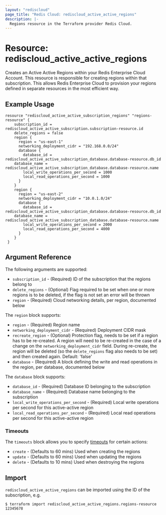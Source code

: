 ```yaml
---
layout: "rediscloud"
page_title: "Redis Cloud: rediscloud_active_active_regions"
description: |-
  Regions resource in the Terraform provider Redis Cloud.
---
```


# Resource: rediscloud_active_active_regions

Creates an Active Active Regions within your Redis Enterprise Cloud Account.
This resource is responsible for creating regions within
that subscription. This allows Redis Enterprise Cloud to provision
your regions defined in separate resources in the most efficient way.

## Example Usage

```hcl  
resource "rediscloud_active_active_subscription_regions" "regions-resource" {
	subscription_id = rediscloud_active_active_subscription.subscription-resource.id
	delete_regions = false
	region {
	  region = "us-east-1"
	  networking_deployment_cidr = "192.168.0.0/24" 
	  database {
		database_id = rediscloud_active_active_subscription_database.database-resource.db_id
    database_name = rediscloud_active_active_subscription_database.database-resource.name
		local_write_operations_per_second = 1000
		local_read_operations_per_second = 1000
	  }
	}
	region {
	  region = "us-east-2"
	  networking_deployment_cidr = "10.0.1.0/24" 
	  database {
		database_id = rediscloud_active_active_subscription_database.database-resource.db_id
    database_name = rediscloud_active_active_subscription_database.database-resource.name
		local_write_operations_per_second = 2000
		local_read_operations_per_second = 4000
	  }
	}
 }
```

## Argument Reference

The following arguments are supported:

* `subscription_id` - (Required) ID of the subscription that the regions belong to
* `delete_regions` - (Optional) Flag required to be set when one or more regions is to be deleted, if the flag is not set an error will be thrown
* `region` - (Required) Cloud networking details, per region, documented below

The `region` block supports:

* `region` - (Required) Region name
* `networking_deployment_cidr` - (Required) Deployment CIDR mask
* `recreate_region` - (Optional) Protection flag, needs to be set if a region has to be re-created. A region will need to be re-created in the case of a change on the `networking_deployment_cidr` field. During re-create, the region will be deleted (so the `delete_regions` flag also needs to be set) and then created again. Default: 'false'
* `database` - (Required) A block defining the write and read operations in the region, per database, documented below

The `database` block supports:

* `database_id` - (Required) Database ID belonging to the subscription
* `database_name` - (Required) Database name belonging to the subscription
* `local_write_operations_per_second` - (Required) Local write operations per second for this active-active region
* `local_read_operations_per_second` - (Required) Local read operations per second for this active-active region


### Timeouts

The `timeouts` block allows you to specify [timeouts](https://www.terraform.io/docs/configuration/resources.html#timeouts) for certain actions:

* `create` - (Defaults to 60 mins) Used when creating the regions
* `update` - (Defaults to 60 mins) Used when updating the regions
* `delete` - (Defaults to 10 mins) Used when destroying the regions

## Import

`rediscloud_active_active_regions` can be imported using the ID of the subscription, e.g.

```
$ terraform import rediscloud_active_active_regions.regions-resource 12345678
```

